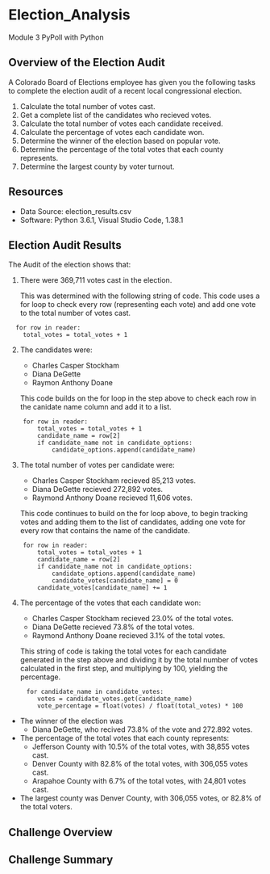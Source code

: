 # Election_Analysis
Module 3 PyPoll with Python

## Overview of the Election Audit
A Colorado Board of Elections employee has given you the following tasks to complete the election audit of a recent local congressional election.

1. Calculate the total number of votes cast.
2. Get a complete list of the candidates who recieved votes.
3. Calculate the total number of votes each candidate received.
4. Calculate the percentage of votes each candidate won.
5. Determine the winner of the election based on popular vote.
6. Determine the percentage of the total votes that each county represents.
7. Determine the largest county by voter turnout.

## Resources
- Data Source: election_results.csv
- Software: Python 3.6.1, Visual Studio Code, 1.38.1

## Election Audit Results
The Audit of the election shows that:
1. There were 369,711 votes cast in the election.

   This was determined with the following string of code. This code uses a for loop to check every row (representing each vote) and add one vote to the total number of votes cast.
  ```
    for row in reader:
      total_votes = total_votes + 1
  ```
2. The candidates were:
   - Charles Casper Stockham
   - Diana DeGette
   - Raymon Anthony Doane

    This code builds on the for loop in the step above to check each row in the canidate name column and add it to a list.
```
    for row in reader:
        total_votes = total_votes + 1
        candidate_name = row[2]
        if candidate_name not in candidate_options:
            candidate_options.append(candidate_name)
```

3. The total number of votes per candidate were:
   - Charles Casper Stockham recieved 85,213 votes.
   - Diana DeGette recieved 272,892 votes.
   - Raymond Anthony Doane recieved 11,606 votes.

    This code continues to build on the for loop above, to begin tracking votes and adding them to the list of candidates, adding one vote for every row that contains the name of the candidate.
```
    for row in reader:
        total_votes = total_votes + 1
        candidate_name = row[2]
        if candidate_name not in candidate_options:
            candidate_options.append(candidate_name)
            candidate_votes[candidate_name] = 0
        candidate_votes[candidate_name] += 1
```
4. The percentage of the votes that each candidate won:
   - Charles Casper Stockham recieved 23.0% of the total votes.
   - Diana DeGette recieved 73.8% of the total votes.
   - Raymond Anthony Doane recieved 3.1% of the total votes.

    This string of code is taking the total votes for each candidate generated in the step above and dividing it by the total number of votes calculated in the first step, and multiplying by 100, yielding the percentage.
```
     for candidate_name in candidate_votes:
        votes = candidate_votes.get(candidate_name)
        vote_percentage = float(votes) / float(total_votes) * 100
```





- The winner of the election was
  - Diana DeGette, who recived 73.8% of the vote and 272.892 votes.
- The percentage of the total votes that each county represents:
  - Jefferson County with 10.5% of the total votes, with 38,855 votes cast.
  - Denver County with 82.8% of the total votes, with 306,055 votes cast.
  - Arapahoe County with 6.7% of the total votes, with 24,801 votes cast.
- The largest county was Denver County, with 306,055 votes, or 82.8% of the total voters.

## Challenge Overview

## Challenge Summary
